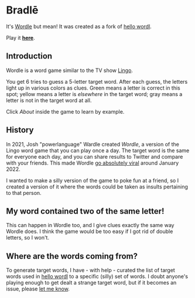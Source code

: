 # Bradlē

It's [Wordle](https://www.powerlanguage.co.uk/wordle/) but mean! It was created as a fork of [hello wordl](https://hellowordl.net).

Play it [**here**](https://bradle.daynemay.com/).

## Introduction

Wordle is a word game similar to the TV show [Lingo](<https://en.wikipedia.org/wiki/Lingo_(British_game_show)>).

You get 6 tries to guess a 5-letter target word. After each guess, the letters light up in various colors as clues. Green means a letter is correct in this spot; yellow means a letter is _elsewhere_ in the target word; gray means a letter is not in the target word at all.

Click _About_ inside the game to learn by example.

## History

In 2021, Josh "powerlanguage" Wardle created _Wordle_, a version of the Lingo word game that you can play once a day. The target word is the same for everyone each day, and you can share results to Twitter and compare with your friends. This made Wordle [go absolutely viral](https://www.nytimes.com/2022/01/03/technology/wordle-word-game-creator.html) around January 2022.

I wanted to make a silly version of the game to poke fun at a friend, so I created a version of it where the words could be taken as insults pertaining to that person.

## My word contained two of the same letter!

This can happen in Wordle too, and I give clues exactly the same way Wordle does. I think the game would be too easy if I got rid of double letters, so I won't.

## Where are the words coming from?

To generate target words, I have - with help - curated the list of target words used in [hello wordl](https://hellowordl.net) to a specific (silly) set of words. I doubt anyone's playing enough to get dealt a strange target word, but if it becomes an issue, please [let me know](https://github.com/daynemay/bradle/issues/new).
